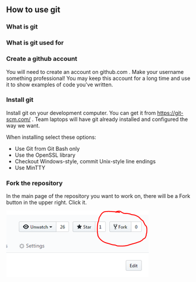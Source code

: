 ## How to use git

### What is git

### What is git used for

### Create a github account

You will need to create an account on github.com . Make your username something professional! You may keep this account for a long time and use it to show examples of code you've written.

### Install git

Install git on your development computer. You can get it from https://git-scm.com/ . Team laptops will have git already installed and configured the way we want.

When installing select these options:

* Use Git from Git Bash only
* Use the OpenSSL library
* Checkout Windows-style, commit Unix-style line endings
* Use MinTTY

### Fork the repository

In the main page of the repository you want to work on, there will be a Fork button in the upper right. Click it.

![Fork Button](forkbutton.png)
